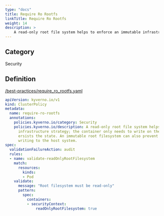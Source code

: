 ```yaml
---
type: "docs"
title: Require Ro Rootfs
linkTitle: Require Ro Rootfs
weight: 14
description: >
    A read-only root file system helps to enforce an immutable infrastructure strategy; the container only needs to write on the mounted volume that p ersists the state. An immutable root filesystem can also prevent malicious binaries from writing to the host system.
---
```


## Category
Security

## Definition
[/best-practices/require_ro_rootfs.yaml](https://github.com/kyverno/policies/raw/main//best-practices/require_ro_rootfs.yaml)

```yaml
apiVersion: kyverno.io/v1
kind: ClusterPolicy
metadata:
  name: require-ro-rootfs
  annotations:
    policies.kyverno.io/category: Security
    policies.kyverno.io/description: A read-only root file system helps to enforce an immutable 
      infrastructure strategy; the container only needs to write on the mounted volume that p
      ersists the state. An immutable root filesystem can also prevent malicious binaries from 
      writing to the host system.
spec:
  validationFailureAction: audit
  rules:
  - name: validate-readOnlyRootFilesystem
    match:
      resources:
        kinds:
        - Pod
    validate:
      message: "Root filesystem must be read-only"
      pattern:
        spec:
          containers:
          - securityContext:
              readOnlyRootFilesystem: true
```
